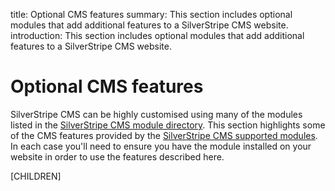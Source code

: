 title: Optional CMS features
summary: This section includes optional modules that add additional features to a SilverStripe CMS website.
introduction: This section includes optional modules that add additional features to a SilverStripe CMS website.

# Optional CMS features

SilverStripe CMS can be highly customised using many of the modules listed in the [SilverStripe CMS module directory](https://addons.silverstripe.org).
This section highlights some of the CMS features provided by the [SilverStripe CMS supported modules](https://www.silverstripe.org/software/addons/supported-modules-definition/).
In each case you'll need to ensure you have the module installed on your website in order to use the features described here.

[CHILDREN]
